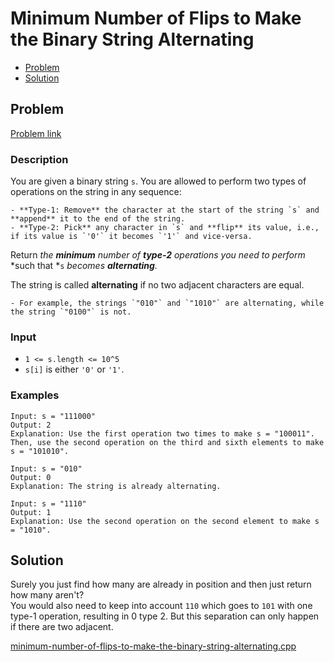 # Minimum Number of Flips to Make the Binary String Alternating
- [Problem](#problem)
- [Solution](#solution)

## Problem
[Problem link](https://leetcode.com/problems/minimum-number-of-flips-to-make-the-binary-string-alternating)

### Description
You are given a binary string `s`. You are allowed to perform two types of operations on the string in any sequence:


	- **Type-1: Remove** the character at the start of the string `s` and **append** it to the end of the string.
	- **Type-2: Pick** any character in `s` and **flip** its value, i.e., if its value is `'0'` it becomes `'1'` and vice-versa.


Return *the **minimum** number of **type-2** operations you need to perform* *such that *`s` *becomes **alternating**.*

The string is called **alternating** if no two adjacent characters are equal.


	- For example, the strings `"010"` and `"1010"` are alternating, while the string `"0100"` is not.


### Input


- `1 <= s.length <= 10^5`
- `s[i]` is either `'0'` or `'1'`.




### Examples
```
Input: s = "111000"
Output: 2
Explanation: Use the first operation two times to make s = "100011".
Then, use the second operation on the third and sixth elements to make s = "101010".
```

```
Input: s = "010"
Output: 0
Explanation: The string is already alternating.
```

```
Input: s = "1110"
Output: 1
Explanation: Use the second operation on the second element to make s = "1010".
```


## Solution

Surely you just find how many are already in position and then just return how many aren't?  
You would also need to keep into account
`110` which goes to `101` with one type-1 operation, resulting in 0 type 2. But this separation can only happen if there are two adjacent.  

[minimum-number-of-flips-to-make-the-binary-string-alternating.cpp](./minimum-number-of-flips-to-make-the-binary-string-alternating.cpp)
